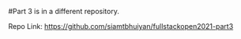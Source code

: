 #Part 3 is in a different repository.

Repo Link: https://github.com/siamtbhuiyan/fullstackopen2021-part3
